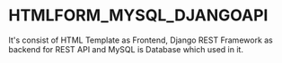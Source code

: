 # HTMLFORM_MYSQL_DJANGOAPI
It's consist of HTML Template as Frontend, Django REST Framework as backend for REST API and MySQL is Database which used in it.
